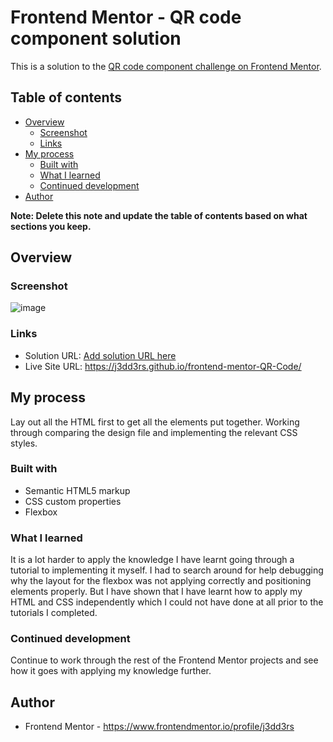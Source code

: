 # Frontend Mentor - QR code component solution

This is a solution to the [QR code component challenge on Frontend Mentor](https://www.frontendmentor.io/challenges/qr-code-component-iux_sIO_H).

## Table of contents

- [Overview](#overview)
  - [Screenshot](#screenshot)
  - [Links](#links)
- [My process](#my-process)
  - [Built with](#built-with)
  - [What I learned](#what-i-learned)
  - [Continued development](#continued-development)
- [Author](#author)

**Note: Delete this note and update the table of contents based on what sections you keep.**

## Overview

### Screenshot

![image](https://github.com/user-attachments/assets/eb6c316d-0190-420e-85ad-8f2b81fa2eb1)


### Links

- Solution URL: [Add solution URL here](https://your-solution-url.com)
- Live Site URL: https://j3dd3rs.github.io/frontend-mentor-QR-Code/

## My process

Lay out all the HTML first to get all the elements put together. Working through comparing the design file and implementing the relevant CSS styles. 

### Built with

- Semantic HTML5 markup
- CSS custom properties
- Flexbox

### What I learned

It is a lot harder to apply the knowledge I have learnt going through a tutorial to implementing it myself. I had to search around for help debugging why the layout for the flexbox was not applying correctly and positioning elements properly. But I have shown that I have learnt how to apply my HTML and CSS independently which I could not have done at all prior to the tutorials I completed.

### Continued development

Continue to work through the rest of the Frontend Mentor projects and see how it goes with applying my knowledge further.

## Author

- Frontend Mentor - https://www.frontendmentor.io/profile/j3dd3rs
